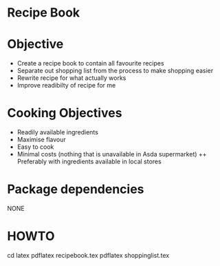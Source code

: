 # Recipe Book

# Objective
+ Create a recipe book to contain all favourite recipes
+ Separate out shopping list from the process to make shopping easier
+ Rewrite recipe for what actually works
+ Improve readibilty of recipe for me

# Cooking Objectives
+ Readily available ingredients
+ Maximise flavour
+ Easy to cook
+ Minimal costs (nothing that is unavailable in Asda supermarket)
++ Preferably with ingredients available in local stores

# Package dependencies
NONE

# HOWTO
cd latex
pdflatex recipebook.tex
pdflatex shoppinglist.tex